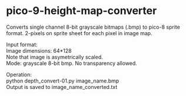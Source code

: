 # pico-9-height-map-converter
Converts single channel 8-bit grayscale bitmaps (.bmp) to pico-8 sprite format. 2-pixels on sprite sheet for each pixel in image map.

Input format:<br>
Image dimensions: 64*128<br>
Note that image is asymetrically scaled.<br>
Mode: grayscale 8-bit bmp. No transparency allowed.<br>
<p>
Operation:<br>
python depth_convert-01.py image_name.bmp<br>
Output is saved to image_name_converted.txt

